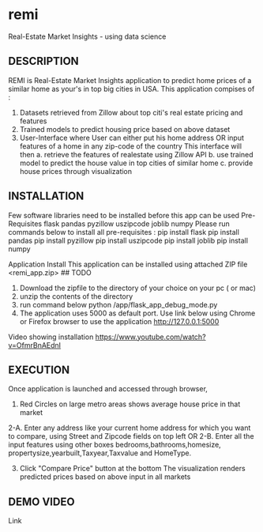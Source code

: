 # remi
Real-Estate Market Insights - using data science

DESCRIPTION
-----------
REMI is Real-Estate Market Insights application to predict home prices of a similar 
home as your's in top big cities in USA.
This application compises of :
1.  Datasets retrieved from Zillow about top citi's real estate pricing and features
2.  Trained models to predict housing price based on above dataset
3.  User-Interface where User can either put his home address OR input features of a home
    in any zip-code of the country 
    This interface will then 
    a.  retrieve the features of realestate using Zillow API
    b.  use trained model to predict the house value in top cities of similar home
    c.  provide house prices through visualization 

INSTALLATION
------------
Few software libraries need to be installed before this app can be used 
Pre-Requisites 
	flask
	pandas
	pyzillow
	uszipcode
	joblib
	numpy
Please run commands below to install all pre-requisites :
	pip install flask
	pip install pandas
	pip install pyzillow
	pip install uszipcode
	pip install joblib
	pip install numpy
	
Application Install	
This application can be installed using attached ZIP file <remi_app.zip>  ## TODO
1.  Download the zipfile to the directory of your choice on your pc ( or mac) 
2.  unzip the contents of the directory
3.  run command below 
    python <install directory location>/app/flask_app_debug_mode.py
4.  The application uses 5000 as default port. Use link below using Chrome or Firefox
    browser to use the application 
    http://127.0.0.1:5000

Video showing installation
https://www.youtube.com/watch?v=OfmrBnAEdnI
   
 

EXECUTION
---------
Once application is launched and accessed through browser,
1.    Red Circles on large metro areas shows average house price in that market

2-A.  Enter any address like your current home address for which you want to compare, using
      Street and Zipcode fields on top left
      OR
2-B.  Enter all the input features using other boxes bedrooms,bathrooms,homesize,
      propertysize,yearbuilt,Taxyear,Taxvalue and HomeType.
       
3.    Click "Compare Price" button at the bottom 
      The visualization renders predicted prices based on above input in all markets



DEMO VIDEO
----------
Link
 
 